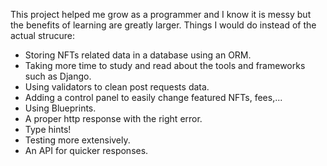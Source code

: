 This project helped me grow as a programmer and I know it is messy but the benefits of learning are greatly larger.
Things I would do instead of the actual strucure:
  - Storing NFTs related data in a database using an ORM.
  - Taking more time to study and read about the tools and frameworks such as Django.
  - Using validators to clean post requests data.
  - Adding a control panel to easily change featured NFTs, fees,...
  - Using Blueprints.
  - A proper http response with the right error.
  - Type hints!
  - Testing more extensively.
  - An API for quicker responses.
